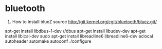 # bluetooth

1. How to install blueZ
source
http://git.kernel.org/cgit/bluetooth/bluez.git/

apt-get install libdbus-1-dev //dbus
apt-get install libudev-dev
apt-get install libical-dev
sudo apt-get install libreadline6 libreadline6-dev
aclocal autoheader
automake
autoconf
./configure
